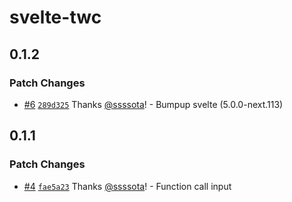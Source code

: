 # svelte-twc

## 0.1.2

### Patch Changes

- [#6](https://github.com/ssssota/svelte-twc/pull/6) [`289d325`](https://github.com/ssssota/svelte-twc/commit/289d325a46535a9fbaf7000383252e44edc0fc06) Thanks [@ssssota](https://github.com/ssssota)! - Bumpup svelte (5.0.0-next.113)

## 0.1.1

### Patch Changes

- [#4](https://github.com/ssssota/svelte-twc/pull/4) [`fae5a23`](https://github.com/ssssota/svelte-twc/commit/fae5a233657d7066c66941b182638ea56be45b9d) Thanks [@ssssota](https://github.com/ssssota)! - Function call input
